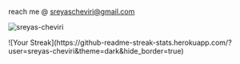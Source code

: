 
reach me @ <a href="mailto:sreyascheviri@gmail.com">sreyascheviri@gmail.com</a>
<p align="left"> <img src="https://komarev.com/ghpvc/?username=sreyas-cheviri&label=Profile%20views&color=0e75b6&style=flat" alt="sreyas-cheviri" /> </p>
![Your Streak](https://github-readme-streak-stats.herokuapp.com/?user=sreyas-cheviri&theme=dark&hide_border=true)


